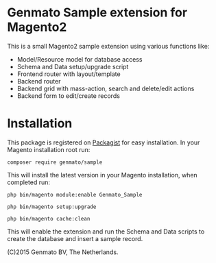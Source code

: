 Genmato Sample extension for Magento2
====

This is a small Magento2 sample extension using various functions like:

* Model/Resource model for database access
* Schema and Data setup/upgrade script
* Frontend router with layout/template
* Backend router
* Backend grid with mass-action, search and delete/edit actions
* Backend form to edit/create records

Installation
====

This package is registered on [Packagist](https://packagist.org/packages/genmato/sample) for easy installation. In your Magento installation root run:

`composer require genmato/sample`

This will install the latest version in your Magento installation, when completed run:

```
php bin/magento module:enable Genmato_Sample

php bin/magento setup:upgrade

php bin/magento cache:clean
```

This will enable the extension and run the Schema and Data scripts to create the database and insert a sample record.

(C)2015 Genmato BV, The Netherlands.